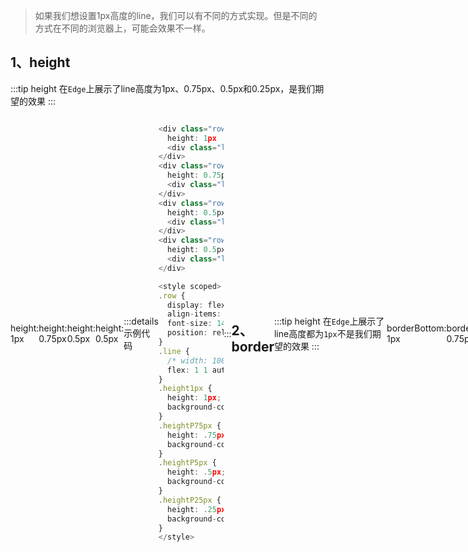 > 如果我们想设置1px高度的line，我们可以有不同的方式实现。但是不同的方式在不同的浏览器上，可能会效果不一样。

## 1、height
:::tip height 
  在`Edge`上展示了line高度为1px、0.75px、0.5px和0.25px，是我们期望的效果
:::
<div class="row">
  height: 1px
  <div class="line height1px" />
</div>
<div class="row">
  height: 0.75px
  <div class="line heightP75px" />
</div>
<div class="row">
  height: 0.5px
  <div class="line heightP5px" />
</div>
<div class="row">
  height: 0.5px
  <div class="line heightP25px" />
</div>

:::details 示例代码
```ts
<div class="row">
  height: 1px
  <div class="line height1px" />
</div>
<div class="row">
  height: 0.75px
  <div class="line heightP75px" />
</div>
<div class="row">
  height: 0.5px
  <div class="line heightP5px" />
</div>
<div class="row">
  height: 0.5px
  <div class="line heightP25px" />
</div>

<style scoped>
.row {
  display: flex;
  align-items: center;
  font-size: 14px;
  position: relative;
}
.line {
  /* width: 100%; */
  flex: 1 1 auto;
}
.height1px {
  height: 1px;
  background-color: red;
}
.heightP75px {
  height: .75px;
  background-color: blue;
}
.heightP5px {
  height: .5px;
  background-color: green;
}
.heightP25px {
  height: .25px;
  background-color: skyblue;
}
</style>
```
:::

## 2、border
:::tip height 
  在`Edge`上展示了line高度都为`1px`不是我们期望的效果
:::
<div class="row">
  borderBottom: 1px
  <div class="line border1px" />
</div>
<div class="row">
  borderBottom: 0.75px
  <div class="line borderP75px" />
</div>
<div class="row">
  borderBottom: 0.5px
  <div class="line borderP5px" />
</div>
<div class="row">
  borderBottom: 0.5px
  <div class="line borderP25px" />
</div>

:::details 示例代码
```ts
<div class="row">
  borderBottom: 1px
  <div class="line border1px" />
</div>
<div class="row">
  borderBottom: 0.75px
  <div class="line borderP75px" />
</div>
<div class="row">
  borderBottom: 0.5px
  <div class="line borderP5px" />
</div>
<div class="row">
  borderBottom: 0.5px
  <div class="line borderP25px" />
</div>

<style scoped>
.row {
  display: flex;
  align-items: center;
  font-size: 14px;
  position: relative;
}
.line {
  /* width: 100%; */
  flex: 1 1 auto;
}
.border1px {
  border-bottom: 1px solid red;
}
.borderP75px {
  border-bottom: .75px solid blue;
}
.borderP5px {
  border-bottom: .5px solid green;
}
.borderP25px {
  border-bottom: .25px solid skyblue;
}
</style>
```
:::

## 3、伪类实现物理像素1px
:::tip 伪类
  在不同设备分辨率的设备上通过`dpr`调整始终展示1个物理像素, 符合始终1像素要求
:::
<div class="row">
  <div class="before1px">before1px: 1px</div>
</div>

:::details 示例代码
```ts
<div class="row">
  <div class="before1px">before1px: 1px</div>
</div>

<style>
.before1px::before {
  display: block;
  content: "";
  position: absolute;
  bottom: 10px;
  left: 15%;
  background-color: red;
  height: 1px;
  width: 85%;
}
/* dpr =2 */
@media only screen and (-webkit-min-device-pixel-ratio: 2) {
  .before1px::before {
    transform: scaleY(0.5);
  }
}
/* dpr =2 */
@media only screen and (-webkit-min-device-pixel-ratio: 3) {
  .before1px::before {
    transform: scaleY(0.33);
  }
}
</style>
```
:::

<style scoped>
.row {
  display: flex;
  align-items: center;
  font-size: 14px;
  position: relative;
}
.line {
  /* width: 100%; */
  flex: 1 1 auto;
}
.height1px {
  height: 1px;
  background-color: red;
}
.heightP75px {
  height: .75px;
  background-color: blue;
}
.heightP5px {
  height: .5px;
  background-color: green;
}
.heightP25px {
  height: .25px;
  background-color: skyblue;
}
.border1px {
  border-bottom: 1px solid red;
}
.borderP75px {
  border-bottom: .75px solid blue;
}
.borderP5px {
  border-bottom: .5px solid green;
}
.borderP25px {
  border-bottom: .25px solid skyblue;
}
.before1px::before {
  display: block;
  content: "";
  position: absolute;
  bottom: 10px;
  left: 15%;
  background-color: red;
  height: 1px;
  width: 85%;
}
/* dpr =2 */
@media only screen and (-webkit-min-device-pixel-ratio: 2) {
  .before1px::before {
    transform: scaleY(0.5);
  }
}
/* dpr =2 */
@media only screen and (-webkit-min-device-pixel-ratio: 3) {
  .before1px::before {
    transform: scaleY(0.33);
  }
}
</style>